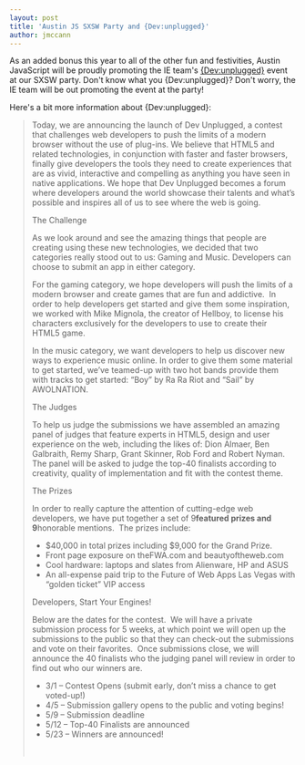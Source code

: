 ```yaml
---
layout: post
title: 'Austin JS SXSW Party and {Dev:unplugged}'
author: jmccann
---
```

As an added bonus this year to all of the other fun and festivities, Austin JavaScript will be proudly promoting the IE team's [{Dev:unplugged}][1] event at our SXSW party. Don't know what you {Dev:unplugged}? Don't worry, the IE team will be out promoting the event at the party!

Here's a bit more information about {Dev:unplugged}:

> <!-- p.p1 {margin: 0.0px 0.0px 0.0px 0.0px; font: 12.0px Times} li.li1 {margin: 0.0px 0.0px 0.0px 0.0px; font: 12.0px Times} ul.ul1 {list-style-type: disc} -->Today, we are announcing the launch of Dev Unplugged, a contest that challenges web developers to push the limits of a modern browser without the use of plug-ins. We believe that HTML5 and related technologies, in conjunction with faster and faster browsers, finally give developers the tools they need to create experiences that are as vivid, interactive and compelling as anything you have seen in native applications. We hope that Dev Unplugged becomes a forum where developers around the world showcase their talents and what’s possible and inspires all of us to see where the web is going.
>
> The Challenge
>
> As we look around and see the amazing things that people are creating using these new technologies, we decided that two categories really stood out to us: Gaming and Music. Developers can choose to submit an app in either category.
>
> For the gaming category, we hope developers will push the limits of a modern browser and create games that are fun and addictive.  In order to help developers get started and give them some inspiration, we worked with Mike Mignola, the creator of Hellboy, to license his characters exclusively for the developers to use to create their HTML5 game.
>
> In the music category, we want developers to help us discover new ways to experience music online. In order to give them some material to get started, we’ve teamed-up with two hot bands provide them with tracks to get started: “Boy” by Ra Ra Riot and “Sail” by AWOLNATION.
>
> The Judges
>
> To help us judge the submissions we have assembled an amazing panel of judges that feature experts in HTML5, design and user experience on the web, including the likes of: Dion Almaer, Ben Galbraith, Remy Sharp, Grant Skinner, Rob Ford and Robert Nyman.  The panel will be asked to judge the top-40 finalists according to creativity, quality of implementation and fit with the contest theme.
>
> The Prizes
>
> In order to really capture the attention of cutting-edge web developers, we have put together a set of 9****featured prizes and 9****honorable mentions.  The prizes include:
>
> * $40,000 in total prizes including $9,000 for the Grand Prize.
> * Front page exposure on theFWA.com and beautyoftheweb.com
> * Cool hardware: laptops and slates from Alienware, HP and ASUS
> * An all-expense paid trip to the Future of Web Apps Las Vegas with “golden ticket” VIP access
>
> Developers, Start Your Engines!
>
> Below are the dates for the contest.  We will have a private submission process for 5 weeks, at which point we will open up the submissions to the public so that they can check-out the submissions and vote on their favorites.  Once submissions close, we will announce the 40 finalists who the judging panel will review in order to find out who our winners are.
>
> * 3/1 – Contest Opens (submit early, don’t miss a chance to get voted-up!)
> * 4/5 – Submission gallery opens to the public and voting begins!
> * 5/9 – Submission deadline
> * 5/12 – Top-40 Finalists are announced
> * 5/23 – Winners are announced!
>
> &nbsp;

 [1]: http://www.beautyoftheweb.com/#/unplugged
